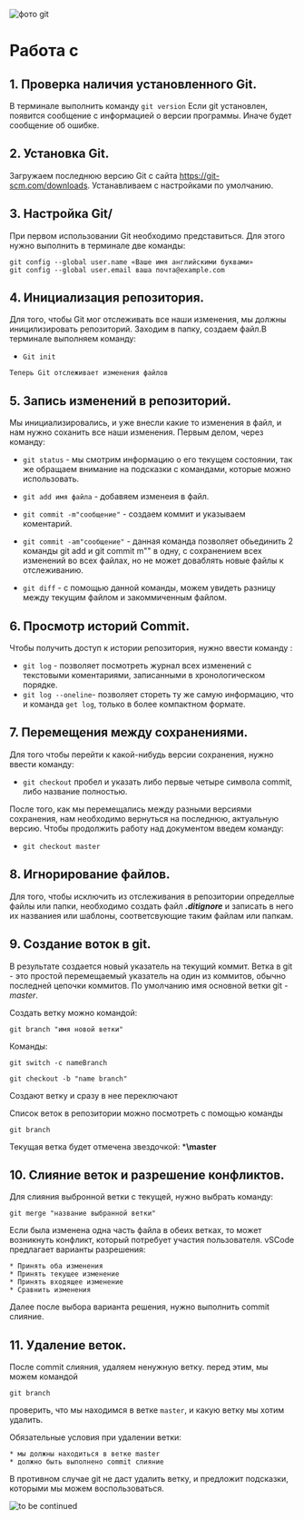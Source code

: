 ![фото git](git.jpeg)
# Работа с 

## 1. Проверка наличия установленного Git.
В терминале выполнить команду `git version`
Если git установлен, появится сообщение с информацией о версии программы.
Иначе будет сообщение об ошибке.

## 2. Установка Git.
Загружаем последнюю версию Git с сайта https://git-scm.com/downloads. Устанавливаем с настройками по умолчанию.

## 3. Настройка Git/
При первом использовании Git необходимо представиться. 
Для этого нужно выполнить в терминале две команды:
```
git config --global user.name «Ваше имя английскими буквами»
git config --global user.email ваша почта@example.com
```

## 4. Инициализация репозитория.
Для того, чтобы Git мог отслеживать все наши изменения, мы должны иницилизировать репозиторий. Заходим в папку, создаем файл.В терминале выполняем команду: 

* `Git init`

`Теперь Git отслеживает изменения файлов`

## 5. Запись изменений в репозиторий.
Мы инициализировались, и уже внесли какие то изменения в файл, и нам нужно соханить все наши изменения. Первым делом, через команду:

* `git status` -
мы смотрим информацию о его текущем состоянии, так же обращаем внимание на подсказки с командами, которые можно использовать.

* `git add имя файла` -
добавяем изменеия в файл.

* `git commit -m"сообщение"` -
создаем коммит и указываем коментарий.
* `git commit -am"сообщение"` - 
данная команда позволяет обьединить 2 команды  git add и git commit m"" в одну, с сохранением всех изменений во всех файлах, но не может доваблять новые файлы к отслеживанию.
* `git diff` - 
с помощью данной команды, можем увидеть разницу между текущим файлом и закоммиченным файлом.

## 6. Просмотр историй Commit.
Чтобы получить доступ к истории репозитория, нужно ввести команду :


* `git log` -
позволяет посмотреть журнал всех изменений с текстовыми коментариями, записанными в хронологическом порядке.
* `git log --oneline`- 
позволяет стореть ту же самую информацию, что и команда `get log`, только в более компактном формате.

## 7. Перемещения между сохранениями.
Для того чтобы перейти к какой-нибудь версии сохранения, нужно ввести команду:

* `git checkout` пробел и указать либо первые четыре символа commit, либо название полностью.

После того, как мы перемещались между разными версиями сохранения, нам необходимо вернуться на последнюю, актуальную версию. Чтобы продолжить работу над документом введем команду:
* `git checkout master`

## 8. Игнорирование файлов.
 Для того, чтобы исключить из отслеживания в репозитории определлые файлы или папки, необходимо создать файл 
 ***.ditignore*** и записать в него их названиея или шаблоны, соответсвующие таким файлам или папкам.

 ## 9. Создание воток в git.

В результате создается новый указатель на текущий коммит.
Ветка в git - это простой перемещаемый указатель на один из коммитов, обычно последней цепочки коммитов.
По умолчанию имя основной ветки  git - *master*.

Создать ветку можно командой:
```
git branch "имя новой ветки"
```
Команды:
```
git switch -c nameBranch  

git checkout -b "name branch"
```
Создают ветку и сразу в нее переключают

Список веток в репозитории можно посмотреть с помощью команды
```
git branch
```
Текущая ветка будет отмечена звездочкой: ***\master**

## 10. Слияние веток и разрешение конфликтов.
Для слияния выбронной ветки с текущей, нужно выбрать команду:
```
git merge "название выбранной ветки"
```
Если была изменена одна часть файла в обеих ветках, то может возникнуть конфликт, который потребует участия пользователя. vSCode предлагает варианты разрешения:
```
* Принять оба изменения
* Принять текущее изменение
* Принять входящее изменение
* Сравнить изменения
```
Далее после выбора варианта решения, нужно выполнить commit слияние.

## 11. Удаление веток.

После commit слияния, удаляем ненужную ветку.
перед этим, мы можем командой 
```
git branch
```
проверить, что мы находимся в ветке 
``` master ```,
и какую ветку мы хотим удалить.

Обязательные условия при удалении ветки:
```
* мы должны находиться в ветке master
* должно быть выполнено commit слияние
```
В противном случае git не даст удалить ветку, и предложит подсказки, которыми мы можем воспользоваться.

![to be continued](continued.jpg)